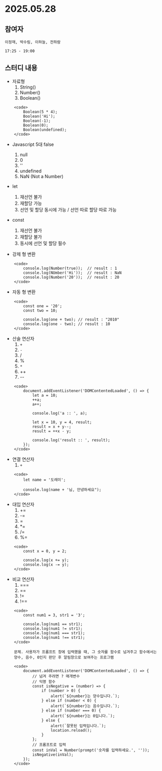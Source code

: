 # 2025.05.28

## 참여자
```
이정재, 박수림, 이하늘, 전하람

17:25 - 19:00
```

## 스터디 내용
- 자료형
	1. String()
	2. Number()
	3. Boolean()

```
	<code>
		Boolean(5 * 4);
		Boolean('Hi');
		Boolean(-1);
		Boolean(0);
		Boolean(undefined);
	</code>
```

- Javascript 5대 false
	1. null
	2. 0
	3. ''
	4. undefined
	5. NaN (Not a Number)

- let
	1. 재선언 불가
	2. 재할당 가능
	3. 선언 및 할당 동시에 가능 / 선언 따로 할당 따로 가능

- const
	1. 재선언 불가
	2. 재할당 불가
	3. 동시에 선언 및 할당 필수

- 강제 형 변환
```
	<code>
		console.log(Number(true));	// result : 1
		console.log(NUmber('Hi'));	// result : NaN
		console.log(Number('20'));	// result : 20
	</code>
```

- 자동 형 변환
```
	<code>
		const one = '20';
		const two = 10;

		console.log(one + two);	// result : "2010"
		console.log(one - two);	// result : 10
	</code>
```


- 산술 연산자
	1. `+`
	2. `-`
	3. /
	4. %
	5. `*`
	6. ++
	7. --

```
	<code>
		document.addEventListener('DOMContentedLoaded', () => {
			let a = 10;
			++a;
			a++;
			
			console.log('a :: ', a);

			let x = 10, y = 4, result;
			result = x + y--;
			result = ++x - y;

			console.log('result :: ', result);
		});
	</code>
```

- 연결 연산자
	1. `+`

```
	<code>
		let name = '도레미';
		
		console.log(name + '님, 안녕하세요");
	</code>
```

- 대입 연산자
	1. +=
	2. -=
	3. =
	4. *=
	5. /=
	6. %=

```
	<code>
		const x = 0, y = 2;
		
		console.log(x += y);
		console.log(x -= y);
	</code>
```

- 비교 연산자
	1. ===
	2. ==
	3. !=
	4. !==

```
	<code>
		const num1 = 3, str1 = '3';

		console.log(num1 == str1);
		console.log(num1 != str1);
		console.log(num1 === str1);
		console.log(num1 !== str1);
	</code>
```


```
	문제. 사용자가 프롬프트 창에 입력했을 때, 그 숫자를 함수로 넘겨주고 함수에서는
	양수, 음수, 0인지 판단 후 알림창으로 보여주는 프로그램
	
	<code>
		document.addEventListener('DOMContentedLoaded', () => {
			// 넘겨 주려면 ? 매개변수
			// 익명 함수
			const isNegative = (number) => {
				if (number > 0) {
					alert(`${number}는 양수입니다.`);
				} else if (number < 0) {
					alert(`${number}는 음수입니다.`);
				} else if (number === 0) {
					alert(`${number}는 0입니다.`);
				} else {
					alert(`잘못된 입력입니다.`);
					location.reload();
				}
			};
			// 프롬프트로 입력
			const inVal = Number(prompt('숫자를 입력하세요.', ''));
			isNegative(inVal);
		});
	</code>
```